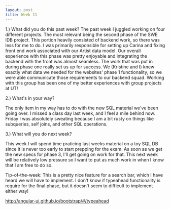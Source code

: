 ```yaml
---
layout: post
title: Week 11
---
```


1.) What did you do this past week?
The past week I juggled working on four different projects. The most relevant being the second phase of the SWE IDB project. This portion heavily consisted of backend work, so there was less for me to do. I was primarily responsible for setting up Carina and fixing front end work associated with our Artist data model. Our overall experience with this phase was pretty enjoyable and integrating the backend with the front was almost seamless. The work that was put in during phase one really set us up for success. We (Kristine and I) knew exactly what data we needed for the websites' phase 1 functionality, so we were able communicate those requirements to our backend squad. Working with this group has been one of my better experiences with group projects at UT!

2.) What's in your way?

The only item in my way has to do with the new SQL material we've been going over. I missed a class day last week, and I feel a mile behind now. Friday I was absolutely sweating because I am a bit rusty on things like subqueries, self joins, and other SQL operations. 

3.) What will you do next week?

This week I will spend time praticing last weeks material on a toy SQL DB since it is never too early to start prepping for the exam. As soon as we get the new specs for phase 3, I'll get going on work for that. This next week will be relatively low pressure so I want to put as much work in when I know that I am free to do so. 


Tip-of-the-week: This is a pretty nice feature for a search bar, which I have heard we will have to implement. I don't know if typeahead functionality is require for the final phase, but it doesn't seem to difficult to implement either way!

http://angular-ui.github.io/bootstrap/#/typeahead

